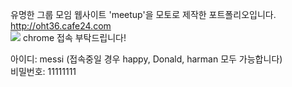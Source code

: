 유명한 그룹 모임 웹사이트 'meetup'을 모토로 제작한 포트폴리오입니다.
 http://oht36.cafe24.com
<br>
<img src = "C:\Users\oht36\Desktop\초코칩1.jpg">
chrome 접속 부탁드립니다!

아이디: messi (접속중일 경우 happy, Donald, harman 모두 가능합니다)<br>
비밀번호: 11111111
